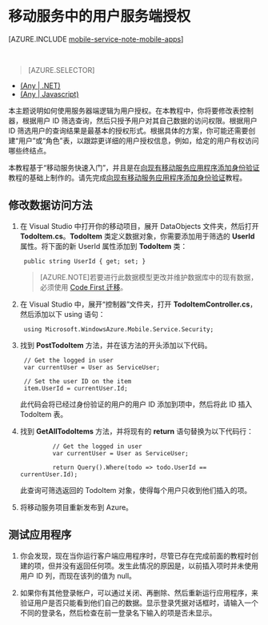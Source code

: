 <properties
	pageTitle="在 .NET 后端移动服务中对用户进行服务端授权 | Azure"
	description="了解如何在 .NET 后端移动服务中限制已授权用户的访问权限"
	services="mobile-services"
	documentationCenter="windows"
	authors="krisragh"
	manager="dwrede"
	editor=""/>

<tags
	ms.service="mobile-services"
	ms.date="12/09/2015"
	wacn.date="01/29/2016"/>

# 移动服务中的用户服务端授权

[AZURE.INCLUDE [mobile-service-note-mobile-apps](../includes/mobile-services-note-mobile-apps.md)]

&nbsp;
> [AZURE.SELECTOR]
- [(Any | .NET)](/zh-cn/documentation/articles/mobile-services-dotnet-backend-service-side-authorization)
- [(Any | Javascript)](/zh-cn/documentation/articles/mobile-services-javascript-backend-service-side-authorization)

本主题说明如何使用服务器端逻辑为用户授权。在本教程中，你将要修改表控制器，根据用户 ID 筛选查询，然后只授予用户对其自己数据的访问权限。根据用户 ID 筛选用户的查询结果是最基本的授权形式。根据具体的方案，你可能还需要创建“用户”或“角色”表，以跟踪更详细的用户授权信息，例如，给定的用户有权访问哪些终结点。

本教程基于“移动服务快速入门”，并且是在[向现有移动服务应用程序添加身份验证]教程的基础上制作的。请先完成[向现有移动服务应用程序添加身份验证]教程。

## <a name="register-scripts"></a>修改数据访问方法

1. 在 Visual Studio 中打开你的移动项目，展开 DataObjects 文件夹，然后打开 **TodoItem.cs**。**TodoItem** 类定义数据对象，你需要添加用于筛选的 **UserId** 属性。将下面的新 UserId 属性添加到 **TodoItem** 类：

		public string UserId { get; set; }

	>[AZURE.NOTE]若要进行此数据模型更改并维护数据库中的现有数据，必须使用 [Code First 迁移](/documentation/articles/mobile-services-dotnet-backend-how-to-use-code-first-migrations)。

2. 在 Visual Studio 中，展开“控制器”文件夹，打开 **TodoItemController.cs**，然后添加以下 using 语句：

		using Microsoft.WindowsAzure.Mobile.Service.Security;

3. 找到 **PostTodoItem** 方法，并在该方法的开头添加以下代码。

		// Get the logged in user
		var currentUser = User as ServiceUser;
	
		// Set the user ID on the item
		item.UserId = currentUser.Id;
	
	此代码会将已经过身份验证的用户的用户 ID 添加到项中，然后将此 ID 插入 TodoItem 表。

4. 找到 **GetAllTodoItems** 方法，并将现有的 **return** 语句替换为以下代码行：

				// Get the logged in user
				var currentUser = User as ServiceUser;

				return Query().Where(todo => todo.UserId == currentUser.Id);
	此查询可筛选返回的 TodoItem 对象，使得每个用户只收到他们插入的项。

5. 将移动服务项目重新发布到 Azure。


## <a name="test-app"></a>测试应用程序

1. 你会发现，现在当你运行客户端应用程序时，尽管已存在完成前面的教程时创建的项，但并没有返回任何项。发生此情况的原因是，以前插入项时并未使用用户 ID 列，而现在该列的值为 null。

2. 如果你有其他登录帐户，可以通过关闭、再删除、然后重新运行应用程序，来验证用户是否只能看到他们自己的数据。显示登录凭据对话框时，请输入一个不同的登录名，然后检查在前一登录名下输入的项是否未显示。



<!-- Anchors. -->
[Register server scripts]: #register-scripts
[Next Steps]: #next-steps

<!-- Images. -->

[3]: ./media/mobile-services-dotnet-backend-ios-authorize-users-in-scripts/mobile-quickstart-startup-ios.png

<!-- URLs. -->
[向现有移动服务应用程序添加身份验证]: /documentation/articles/mobile-services-dotnet-backend-ios-get-started-users

<!---HONumber=Mooncake_0118_2016-->